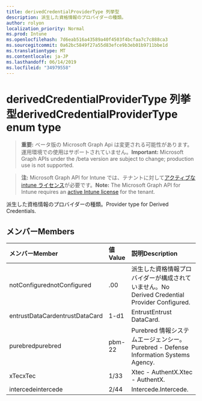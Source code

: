 ```yaml
---
title: derivedCredentialProviderType 列挙型
description: 派生した資格情報のプロバイダーの種類。
author: rolyon
localization_priority: Normal
ms.prod: Intune
ms.openlocfilehash: 7d6eab516a43589a40f4503f4bcfaa7c7c888ca3
ms.sourcegitcommit: 0a62bc5849f27a55d83efce9b3eb01b9711bbe1d
ms.translationtype: MT
ms.contentlocale: ja-JP
ms.lasthandoff: 06/14/2019
ms.locfileid: "34979558"
---
```

# <a name="derivedcredentialprovidertype-enum-type"></a><span data-ttu-id="08326-103">derivedCredentialProviderType 列挙型</span><span class="sxs-lookup"><span data-stu-id="08326-103">derivedCredentialProviderType enum type</span></span>

> <span data-ttu-id="08326-104">**重要:** ベータ版の Microsoft Graph Api は変更される可能性があります。運用環境での使用はサポートされていません。</span><span class="sxs-lookup"><span data-stu-id="08326-104">**Important:** Microsoft Graph APIs under the /beta version are subject to change; production use is not supported.</span></span>

> <span data-ttu-id="08326-105">**注:** Microsoft Graph API for Intune では、テナントに対して[アクティブな intune ライセンス](https://go.microsoft.com/fwlink/?linkid=839381)が必要です。</span><span class="sxs-lookup"><span data-stu-id="08326-105">**Note:** The Microsoft Graph API for Intune requires an [active Intune license](https://go.microsoft.com/fwlink/?linkid=839381) for the tenant.</span></span>

<span data-ttu-id="08326-106">派生した資格情報のプロバイダーの種類。</span><span class="sxs-lookup"><span data-stu-id="08326-106">Provider type for Derived Credentials.</span></span>

## <a name="members"></a><span data-ttu-id="08326-107">メンバー</span><span class="sxs-lookup"><span data-stu-id="08326-107">Members</span></span>
|<span data-ttu-id="08326-108">メンバー</span><span class="sxs-lookup"><span data-stu-id="08326-108">Member</span></span>|<span data-ttu-id="08326-109">値</span><span class="sxs-lookup"><span data-stu-id="08326-109">Value</span></span>|<span data-ttu-id="08326-110">説明</span><span class="sxs-lookup"><span data-stu-id="08326-110">Description</span></span>|
|:---|:---|:---|
|<span data-ttu-id="08326-111">notConfigured</span><span class="sxs-lookup"><span data-stu-id="08326-111">notConfigured</span></span>|<span data-ttu-id="08326-112">.0</span><span class="sxs-lookup"><span data-stu-id="08326-112">0</span></span>|<span data-ttu-id="08326-113">派生した資格情報プロバイダーが構成されていません。</span><span class="sxs-lookup"><span data-stu-id="08326-113">No Derived Credential Provider Configured.</span></span>|
|<span data-ttu-id="08326-114">entrustDataCard</span><span class="sxs-lookup"><span data-stu-id="08326-114">entrustDataCard</span></span>|<span data-ttu-id="08326-115">1-d</span><span class="sxs-lookup"><span data-stu-id="08326-115">1</span></span>|<span data-ttu-id="08326-116">Entrust</span><span class="sxs-lookup"><span data-stu-id="08326-116">Entrust DataCard.</span></span>|
|<span data-ttu-id="08326-117">purebred</span><span class="sxs-lookup"><span data-stu-id="08326-117">purebred</span></span>|<span data-ttu-id="08326-118">pbm-2</span><span class="sxs-lookup"><span data-stu-id="08326-118">2</span></span>|<span data-ttu-id="08326-119">Purebred 情報システムエージェンシー。</span><span class="sxs-lookup"><span data-stu-id="08326-119">Purebred - Defense Information Systems Agency.</span></span>|
|<span data-ttu-id="08326-120">xTec</span><span class="sxs-lookup"><span data-stu-id="08326-120">xTec</span></span>|<span data-ttu-id="08326-121">1/3</span><span class="sxs-lookup"><span data-stu-id="08326-121">3</span></span>|<span data-ttu-id="08326-122">Xtec - AuthentX.</span><span class="sxs-lookup"><span data-stu-id="08326-122">Xtec - AuthentX.</span></span>|
|<span data-ttu-id="08326-123">intercede</span><span class="sxs-lookup"><span data-stu-id="08326-123">intercede</span></span>|<span data-ttu-id="08326-124">2/4</span><span class="sxs-lookup"><span data-stu-id="08326-124">4</span></span>|<span data-ttu-id="08326-125">Intercede.</span><span class="sxs-lookup"><span data-stu-id="08326-125">Intercede.</span></span>|





